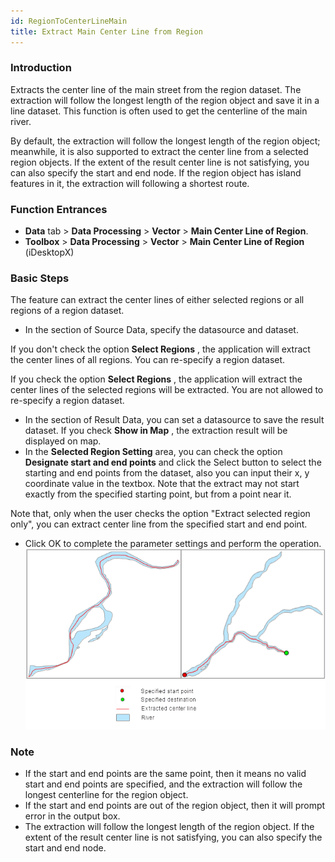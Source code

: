 ```yaml
---
id: RegionToCenterLineMain
title: Extract Main Center Line from Region
---
```

### Introduction

Extracts the center line of the main street from the region dataset. The
extraction will follow the longest length of the region object and save it in
a line dataset. This function is often used to get the centerline of the main
river.

By default, the extraction will follow the longest length of the region
object; meanwhile, it is also supported to extract the center line from a
selected region objects. If the extent of the result center line is not
satisfying, you can also specify the start and end node. If the region object
has island features in it, the extraction will following a shortest route.

### Function Entrances

* **Data** tab > **Data Processing** > **Vector** > **Main Center Line of Region**.
* **Toolbox** > **Data Processing** > **Vector** > **Main Center Line of Region** (iDesktopX)

### Basic Steps

The feature can extract the center lines of either selected regions or all
regions of a region dataset.

* In the section of Source Data, specify the datasource and dataset.

If you don't check the option **Select Regions** , the application will
extract the center lines of all regions. You can re-specify a region dataset.

If you check the option **Select Regions** , the application will extract the
center lines of the selected regions will be extracted. You are not allowed to
re-specify a region dataset.

* In the section of Result Data, you can set a datasource to save the result dataset. If you check **Show in Map** , the extraction result will be displayed on map.
* In the **Selected Region Setting** area, you can check the option **Designate start and end points** and click the Select button to select the starting and end points from the dataset, also you can input their x, y coordinate value in the textbox. Note that the extract may not start exactly from the specified starting point, but from a point near it. 

Note that, only when the user checks the option "Extract selected region
only", you can extract center line from the specified start and end point.

* Click OK to complete the parameter settings and perform the operation.
![](img/RegionToCenterLineMainResult.png)  
 
  
### Note

* If the start and end points are the same point, then it means no valid start and end points are specified, and the extraction will follow the longest centerline for the region object.
* If the start and end points are out of the region object, then it will prompt error in the output box.
* The extraction will follow the longest length of the region object. If the extent of the result center line is not satisfying, you can also specify the start and end node.

